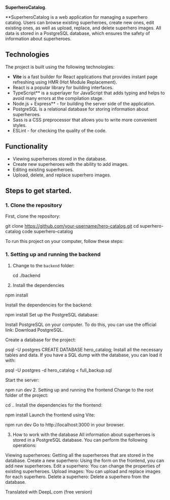 **SuperheroCatalog**.

**SuperheroCatalog is a web application for managing a superhero catalog. Users can browse existing superheroes, create new ones, edit existing ones, as well as upload, replace, and delete superhero images. All data is stored in a PostgreSQL database, which ensures the safety of information about superheroes.

## Technologies

The project is built using the following technologies:

- **Vite** is a fast builder for React applications that provides instant page refreshing using HMR (Hot Module Replacement).
- React is a popular library for building interfaces.
- TypeScript** is a superlayer for JavaScript that adds typing and helps to avoid many errors at the compilation stage.
- Node.js + Express** - for building the server side of the application.
- PostgreSQL is a relational database for storing information about superheroes.
- Sass is a CSS preprocessor that allows you to write more convenient styles.
- ESLint - for checking the quality of the code.

## Functionality

- Viewing superheroes stored in the database.
- Create new superheroes with the ability to add images.
- Editing existing superheroes.
- Upload, delete, and replace superhero images.

## Steps to get started.

### 1. Clone the repository

First, clone the repository:

git clone https://github.com/your-username/hero-catalog.git
cd superhero-catalog
code superhero-catalog

To run this project on your computer, follow these steps:

### 1. Setting up and running the backend

1. Change to the `backend` folder:

   cd ./backend

2. Install the dependencies

npm install

Install the dependencies for the backend:

npm install
Set up the PostgreSQL database:

Install PostgreSQL on your computer. To do this, you can use the official link: Download PostgreSQL.

Create a database for the project:

psql -U postgres
CREATE DATABASE hero_catalog;
Install all the necessary tables and data. If you have a SQL dump with the database, you can load it with:

psql -U postgres -d hero_catalog < full_backup.sql

Start the server:

npm run dev
2. Setting up and running the frontend
Change to the root folder of the project:

cd ..
Install the dependencies for the frontend:

npm install
Launch the frontend using Vite:

npm run dev
Go to http://localhost:3000 in your browser.

3. How to work with the database
All information about superheroes is stored in a PostgreSQL database. You can perform the following operations:

Viewing superheroes: Getting all the superheroes that are stored in the database.
Create a new superhero: Using the form on the frontend, you can add new superheroes.
Edit a superhero: You can change the properties of existing superheroes.
Upload images: You can upload and replace images for each superhero.
Delete a superhero: Delete a superhero from the database.

Translated with DeepL.com (free version)
